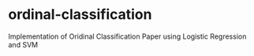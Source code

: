 # ordinal-classification
Implementation of Oridinal Classification Paper using Logistic Regression and SVM
